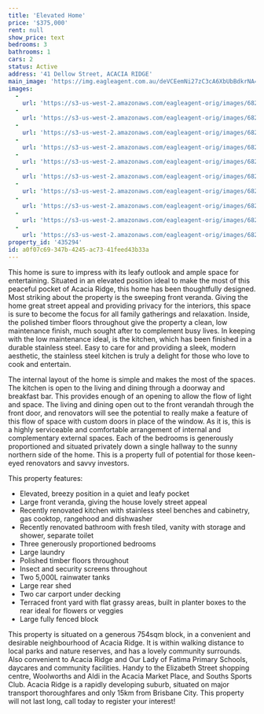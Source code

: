 ```yaml
---
title: 'Elevated Home'
price: '$375,000'
rent: null
show_price: text
bedrooms: 3
bathrooms: 1
cars: 2
status: Active
address: '41 Dellow Street, ACACIA RIDGE'
main_image: 'https://img.eagleagent.com.au/deVCEemNi27zC3cA6XbUbBdkrNA=/1280x854/smart/https://s3-us-west-2.amazonaws.com/eagleagent-orig/images/6822849/131163894-image-M.jpg'
images:
  -
    url: 'https://s3-us-west-2.amazonaws.com/eagleagent-orig/images/6822858/131163894-image-I.jpg'
  -
    url: 'https://s3-us-west-2.amazonaws.com/eagleagent-orig/images/6822857/131163894-image-H.jpg'
  -
    url: 'https://s3-us-west-2.amazonaws.com/eagleagent-orig/images/6822856/131163894-image-G.jpg'
  -
    url: 'https://s3-us-west-2.amazonaws.com/eagleagent-orig/images/6822855/131163894-image-F.jpg'
  -
    url: 'https://s3-us-west-2.amazonaws.com/eagleagent-orig/images/6822854/131163894-image-E.jpg'
  -
    url: 'https://s3-us-west-2.amazonaws.com/eagleagent-orig/images/6822853/131163894-image-D.jpg'
  -
    url: 'https://s3-us-west-2.amazonaws.com/eagleagent-orig/images/6822852/131163894-image-C.jpg'
  -
    url: 'https://s3-us-west-2.amazonaws.com/eagleagent-orig/images/6822851/131163894-image-B.jpg'
  -
    url: 'https://s3-us-west-2.amazonaws.com/eagleagent-orig/images/6822850/131163894-image-A.jpg'
  -
    url: 'https://s3-us-west-2.amazonaws.com/eagleagent-orig/images/6822849/131163894-image-M.jpg'
property_id: '435294'
id: a0f07c69-347b-4245-ac73-41feed43b33a
---
```

This home is sure to impress with its leafy outlook and ample space for entertaining. Situated in an elevated position ideal to make the most of this peaceful pocket of Acacia Ridge, this home has been thoughtfully designed. Most striking about the property is the sweeping front veranda. Giving the home great street appeal and providing privacy for the interiors, this space is sure to become the focus for all family gatherings and relaxation. Inside, the polished timber floors throughout give the property a clean, low maintenance finish, much sought after to complement busy lives. In keeping with the low maintenance ideal, is the kitchen, which has been finished in a durable stainless steel. Easy to care for and providing a sleek, modern aesthetic, the stainless steel kitchen is truly a delight for those who love to cook and entertain.

The internal layout of the home is simple and makes the most of the spaces. The kitchen is open to the living and dining through a doorway and breakfast bar. This provides enough of an opening to allow the flow of light and space. The living and dining open out to the front verandah through the front door, and renovators will see the potential to really make a feature of this flow of space with custom doors in place of the window. As it is, this is a highly serviceable and comfortable arrangement of internal and complementary external spaces. Each of the bedrooms is generously proportioned and situated privately down a single hallway to the sunny northern side of the home. This is a property full of potential for those keen-eyed renovators and savvy investors.

This property features:

*  Elevated, breezy position in a quiet and leafy pocket
*  Large front veranda, giving the house lovely street appeal
*  Recently renovated kitchen with stainless steel benches and cabinetry, gas cooktop, rangehood and dishwasher
*  Recently renovated bathroom with fresh tiled, vanity with storage and shower, separate toilet
*  Three generously proportioned bedrooms
*  Large laundry
*  Polished timber floors throughout
*  Insect and security screens throughout
*  Two 5,000L rainwater tanks
*  Large rear shed
*  Two car carport under decking
*  Terraced front yard with flat grassy areas, built in planter boxes to the rear ideal for flowers or veggies
*  Large fully fenced block

This property is situated on a generous 754sqm block, in a convenient and desirable neighbourhood of Acacia Ridge. It is within walking distance to local parks and nature reserves, and has a lovely community surrounds. Also convenient to Acacia Ridge and Our Lady of Fatima Primary Schools, daycares and community facilities. Handy to the Elizabeth Street shopping centre, Woolworths and Aldi in the Acacia Market Place, and Souths Sports Club. Acacia Ridge is a rapidly developing suburb, situated on major transport thoroughfares and only 15km from Brisbane City. This property will not last long, call today to register your interest!